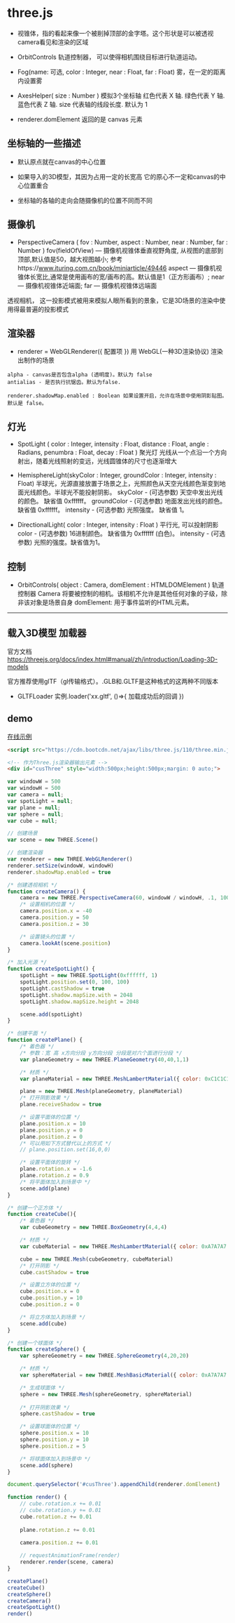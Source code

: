 # three.js 

- 视锥体，指的看起来像一个被削掉顶部的金字塔。这个形状是可以被透视camera看见和渲染的区域

- OrbitControls 轨道控制器， 可以使得相机围绕目标进行轨道运动。

- Fog(name: 可选, color : Integer, near : Float, far : Float) 雾，在一定的距离内设置雾

- AxesHelper( size : Number )  模拟3个坐标轴 红色代表 X 轴. 绿色代表 Y 轴. 蓝色代表 Z 轴. size 代表轴的线段长度. 默认为 1

- renderer.domElement  返回的是 canvas 元素

## 坐标轴的一些描述

- 默认原点就在canvas的中心位置

- 如果导入的3D模型，其因为占用一定的长宽高  它的原心不一定和canvas的中心位置重合

- 坐标轴的各轴的走向会随摄像机的位置不同而不同

## 摄像机

- PerspectiveCamera ( fov : Number, aspect : Number, near : Number, far : Number ) 
fov(fieldOfView) — 摄像机视锥体垂直视野角度, 从视图的底部到顶部,默认值是50，越大视图越小; 参考https://www.ituring.com.cn/book/miniarticle/49446
aspect — 摄像机视锥体长宽比,通常是使用画布的宽/画布的高。默认值是1（正方形画布）; 
near — 摄像机视锥体近端面; far — 摄像机视锥体远端面

透视相机， 这一投影模式被用来模拟人眼所看到的景象，它是3D场景的渲染中使用得最普遍的投影模式

## 渲染器

- renderer = WebGLRenderer({ 配置项 }) 用 WebGL(一种3D渲染协议) 渲染出制作的场景
```
alpha - canvas是否包含alpha (透明度)。默认为 false
antialias - 是否执行抗锯齿。默认为false.

renderer.shadowMap.enabled : Boolean 如果设置开启，允许在场景中使用阴影贴图。默认是 false。
```

## 灯光

- SpotLight ( color : Integer, intensity : Float, distance : Float, angle : Radians, penumbra : Float, decay : Float ) 聚光灯
光线从一个点沿一个方向射出，随着光线照射的变远，光线圆锥体的尺寸也逐渐增大

- HemisphereLight(skyColor : Integer, groundColor : Integer, intensity : Float) 
半球光，光源直接放置于场景之上，光照颜色从天空光线颜色渐变到地面光线颜色。半球光不能投射阴影。
skyColor - (可选参数) 天空中发出光线的颜色。 缺省值 0xffffff。 
groundColor - (可选参数) 地面发出光线的颜色。 缺省值 0xffffff。 
intensity - (可选参数) 光照强度。 缺省值 1。

- DirectionalLight( color : Integer, intensity : Float ) 平行光, 可以投射阴影
color - (可选参数) 16进制颜色。 缺省值为 0xffffff (白色)。
intensity - (可选参数) 光照的强度。缺省值为1。


## 控制

- OrbitControls( object : Camera, domElement : HTMLDOMElement )  轨道控制器
Camera 将要被控制的相机。该相机不允许是其他任何对象的子级，除非该对象是场景自身
domElement: 用于事件监听的HTML元素。

---

## 载入3D模型 加载器

官方文档 https://threejs.org/docs/index.html#manual/zh/introduction/Loading-3D-models

官方推荐使用glTF（gl传输格式）。.GLB和.GLTF是这种格式的这两种不同版本

- GLTFLoader 实例.loader('xx.gltf', ()=>{ 加载成功后的回调 })


## demo

[在线示例](https://codepen.io/Hewitt/pen/ZEWgNyg)

```html
<script src="https://cdn.bootcdn.net/ajax/libs/three.js/110/three.min.js"></script>

<!-- 作为Three.js渲染器输出元素 -->
<div id="cusThree" style="width:500px;height:500px;margin: 0 auto;">
```

```js
var windowW = 500
var windowH = 500
var camera = null;
var spotLight = null;
var plane = null;
var sphere = null;
var cube = null;

// 创建场景
var scene = new THREE.Scene()

// 创建渲染器
var renderer = new THREE.WebGLRenderer()
renderer.setSize(windowW, windowH)
renderer.shadowMap.enabled = true

/* 创建透视相机 */ 
function createCamera() {
    camera = new THREE.PerspectiveCamera(60, windowW / windowH, .1, 1000)
    /* 设置相机的位置 */
    camera.position.x = -40
    camera.position.y = 50
    camera.position.z = 30

    /* 设置镜头的位置 */
    camera.lookAt(scene.position)
}

/* 加入光源 */
function createSpotLight() {
    spotLight = new THREE.SpotLight(0xffffff, 1)
    spotLight.position.set(0, 100, 100)
    spotLight.castShadow = true
    spotLight.shadow.mapSize.with = 2048
    spotLight.shadow.mapSize.height = 2048

    scene.add(spotLight)
}

/* 创建平面 */
function createPlane() {
    /* 着色器 */
    /* 参数：宽 高 x方向分段 y方向分段 分段是对六个面进行分段 */
    var planeGeometry = new THREE.PlaneGeometry(40,40,1,1)

    /* 材质 */
    var planeMaterial = new THREE.MeshLambertMaterial({ color: 0xC1C1C1 })

    plane = new THREE.Mesh(planeGeometry, planeMaterial)
    /* 打开阴影效果 */
    plane.receiveShadow = true

    /* 设置平面体的位置 */
    plane.position.x = 10
    plane.position.y = 0
    plane.position.z = 0
    /* 可以用如下方式替代以上的方式 */
    // plane.position.set(16,0,0)

    /* 设置平面体的旋转 */
    plane.rotation.x = -1.6
    plane.rotation.z = 0.9
    /* 将平面体加入到场景中 */
    scene.add(plane)
}

/* 创建一个正方体 */
function createCube(){
    /* 着色器 */
    var cubeGeometry = new THREE.BoxGeometry(4,4,4)

    /* 材质 */
    var cubeMaterial = new THREE.MeshLambertMaterial({ color: 0xA7A7A7 })

    cube = new THREE.Mesh(cubeGeometry, cubeMaterial)
    /* 打开阴影 */
    cube.castShadow = true

    /* 设置立方体的位置 */
    cube.position.x = 0
    cube.position.y = 10
    cube.position.z = 0

    /* 将立方体加入到场景 */
    scene.add(cube)
}

/* 创建一个球面体 */
function createSphere() {
    var sphereGeometry = new THREE.SphereGeometry(4,20,20)

    /* 材质 */
    var sphereMaterial = new THREE.MeshBasicMaterial({ color: 0xA7A7A7 })

    /* 生成球面体 */
    sphere = new THREE.Mesh(sphereGeometry, sphereMaterial)
    
    /* 打开阴影效果 */
    sphere.castShadow = true

    /* 设置球面体的位置 */
    sphere.position.x = 10
    sphere.position.y = 10
    sphere.position.z = 5

    /* 将球面体加入到场景中 */
    scene.add(sphere)
}

document.querySelector('#cusThree').appendChild(renderer.domElement)

function render() {
    // cube.rotation.x += 0.01
    // cube.rotation.y += 0.01
    cube.rotation.z += 0.01
    
    plane.rotation.z += 0.01

    camera.position.z += 0.01
    
    // requestAnimationFrame(render)
    renderer.render(scene, camera)
}

createPlane()
createCube()
createSphere()
createCamera()
createSpotLight()
render()
```